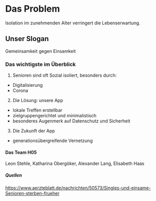 # Das Problem
Isolation im zunehmenden Alter verringert die Lebenserwartung.

## Unser Slogan
Gemeinsamkeit gegen Einsamkeit

### Das wichtigste im Überblick
1. Senioren sind oft Sozial isoliert, besonders durch:
* Digitalisierung
* Corona
2. Die Lösung: unsere App
* lokale Treffen erstellbar
* zielgruppengerichtet und minimalistisch
* besonderes Augenmerk auf Datenschutz und Sicherheit
3. Die Zukunft der App
* generationsübergreifende Vernetzung

#### Das Team H05
Leon Stehle, Katharina Obergöker, Alexander Lang, Elisabeth Haas

##### Quellen
https://www.aerzteblatt.de/nachrichten/50573/Singles-und-einsame-Senioren-sterben-frueher